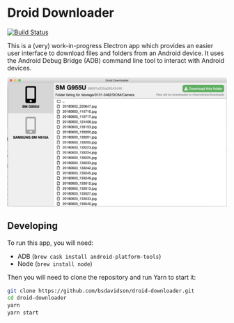 # Droid Downloader 
[![Build Status](https://travis-ci.org/bsdavidson/droid-downloader.svg?branch=master)](https://travis-ci.org/bsdavidson/droid-downloader)

This is a (very) work-in-progress Electron app which provides an easier user
interface to download files and folders from an Android device. It uses the
Android Debug Bridge (ADB) command line tool to interact with Android devices.

![screenshot](./screenshot.png)

## Developing

To run this app, you will need:

- ADB (`brew cask install android-platform-tools`)
- Node (`brew install node`)

Then you will need to clone the repository and run Yarn to start it:

```bash
git clone https://github.com/bsdavidson/droid-downloader.git
cd droid-downloader
yarn
yarn start
```
